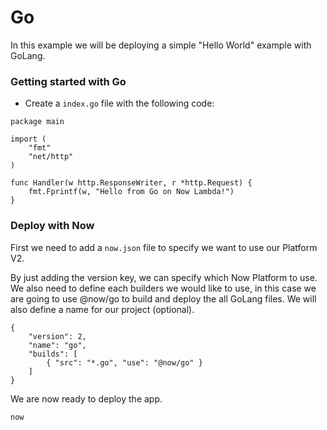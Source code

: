 # Go

In this example we will be deploying a simple "Hello World" example with GoLang.

### Getting started with Go

- Create a `index.go` file with the following code:

```
package main

import (
	"fmt"
	"net/http"
)

func Handler(w http.ResponseWriter, r *http.Request) {
	fmt.Fprintf(w, "Hello from Go on Now Lambda!")
}
```

### Deploy with Now

First we need to add a `now.json` file to specify we want to use our Platform V2.

By just adding the version key, we can specify which Now Platform to use. We also need to define each builders we would like to use, in this case we are going to use @now/go to build and deploy the all GoLang files. We will also define a name for our project (optional).

```
{
    "version": 2,
    "name": "go",
    "builds": [
        { "src": "*.go", "use": "@now/go" }
    ]
}
```

We are now ready to deploy the app.

```
now
```

